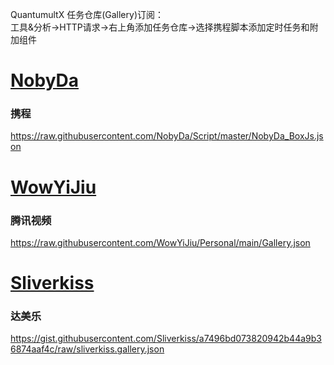 QuantumultX 任务仓库(Gallery)订阅：  
工具&分析->HTTP请求->右上角添加任务仓库->选择携程脚本添加定时任务和附加组件

# [NobyDa](https://github.com/NobyDa/Script/tree/master)

### 携程
https://raw.githubusercontent.com/NobyDa/Script/master/NobyDa_BoxJs.json

# [WowYiJiu](https://github.com/WowYiJiu/Personal)

### 腾讯视频
https://raw.githubusercontent.com/WowYiJiu/Personal/main/Gallery.json

# [Sliverkiss](https://github.com/Sliverkiss/QuantumultX)

### 达美乐
https://gist.githubusercontent.com/Sliverkiss/a7496bd073820942b44a9b36874aaf4c/raw/sliverkiss.gallery.json
